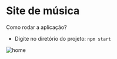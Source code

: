 <h1>Site de música</h1>

Como rodar a aplicação?
- Digite no diretório do projeto: `npm start`

![home](https://i.imgur.com/w3KpV1X.png)
